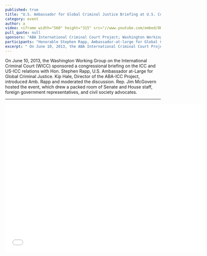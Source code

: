 ```yaml
---
published: true
title: "U.S. Ambassador for Global Criminal Justice Briefing at U.S. Congress"
category: event
author: a
video: <iframe width="560" height="315" src="//www.youtube.com/embed/OKxzXnHFWuM" frameborder="0" allowfullscreen></iframe> 
pull_quote: null
sponsors: "ABA International Criminal Court Project; Washington Working Group on the ICC"
participants: "Honorable Stephen Rapp, Ambassador-at-large for Global Criminal Justice; Moderator Kip Hale, Senior Counsel at the ABA Center for Human Rights and Director of the ABA International Criminal Court Project"
excerpt: " On June 10, 2013, the ABA International Criminal Court Project sponsored a congressional briefing on the ICC and US-ICC relations with Hon. Stephen Rapp, U.S. Ambassador at-Large for Global Criminal Justice."
---
```



On June 10, 2013, the Washington Working Group on the International Criminal Court (WICC) sponsored a congressional briefing on the ICC and US-ICC relations with Hon. Stephen Rapp, U.S. Ambassador at-Large for Global Criminal Justice.  Kip Hale, Director of the ABA-ICC Project, introduced Amb. Rapp and moderated the discussion.  Rep. Jim McGovern hosted the event, which drew a packed room of Senate and House staff, foreign government representatives, and civil society advocates.

---

<iframe width="640" height="480" src="//www.youtube.com/embed/pXC1HlydJXg" frameborder="0" allowfullscreen></iframe>
